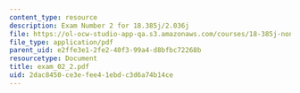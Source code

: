 ```yaml
---
content_type: resource
description: Exam Number 2 for 18.385j/2.036j
file: https://ol-ocw-studio-app-qa.s3.amazonaws.com/courses/18-385j-nonlinear-dynamics-and-chaos-fall-2004/2dac8450ce3efee41ebdc3d6a74b14ce_exam_02_2.pdf
file_type: application/pdf
parent_uid: e2ffe3e1-2fe2-40f3-99a4-d8bfbc72268b
resourcetype: Document
title: exam_02_2.pdf
uid: 2dac8450-ce3e-fee4-1ebd-c3d6a74b14ce
---
```

